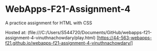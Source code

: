 # WebApps-F21-Assignment-4
A practice assignment for HTML with CSS

Hosted at: (file:///C:/Users/S544720/Documents/GitHub/webapps-f21-assignment-4-vinuthnachowdary/play.html) [https://44-563-webapps-f21.github.io/webapps-f21-assignment-4-vinuthnachowdary/]

